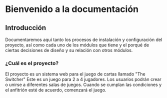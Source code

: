# Bienvenido a la documentación

## Introducción
Documentaremos aquí tanto los procesos de instalación y configuración del proyecto, así como cada uno de los módulos que tiene y el porqué de ciertas decisiones de diseño y su relación con otros módulos.

### ¿Cuál es el proyecto?
El proyecto es un sistema web para el juego de cartas llamado "The Switcher" Este es un juego para 2 a 4 jugadores. Los usuarios podrán crear o unirse a diferentes salas de juegos. Cuando se cumplan las condiciones y el anfitrión esté de acuerdo, comenzará el juego.
